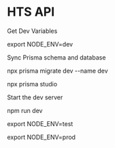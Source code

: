 # HTS API

Get Dev Variables

export NODE_ENV=dev

Sync Prisma schema and database

npx prisma migrate dev --name dev

npx prisma studio

Start the dev server

npm run dev

export NODE_ENV=test

export NODE_ENV=prod
